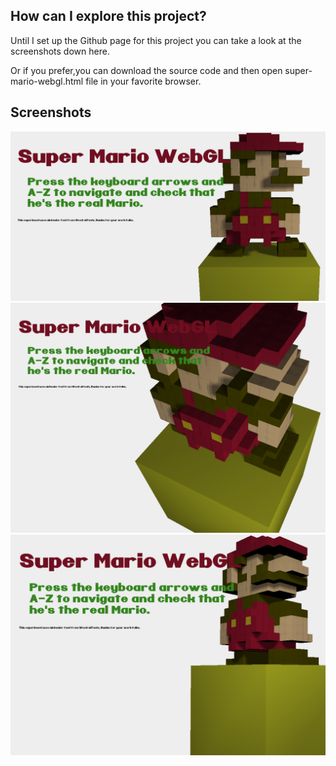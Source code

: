 
## How can I explore this project?

Until I set up the Github page for this project you can take a look at the screenshots down here.

Or if you prefer,you can download the source code and then open super-mario-webgl.html file in your favorite browser.

## Screenshots

![](https://raw.githubusercontent.com/llucbrell/super-mario-webgl/master/captura1.png)
![](https://raw.githubusercontent.com/llucbrell/super-mario-webgl/master/captura3.png)
![](https://raw.githubusercontent.com/llucbrell/super-mario-webgl/master/captura2.png)
